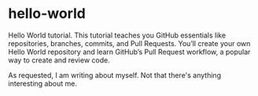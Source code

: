 # hello-world
Hello World tutorial. This tutorial teaches you GitHub essentials like repositories, branches, commits, and Pull Requests. You’ll create your own Hello World repository and learn GitHub’s Pull Request workflow, a popular way to create and review code.

As requested, I am writing about myself. Not that there's anything interesting about me.
